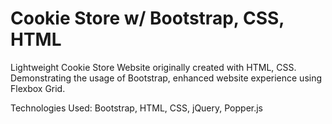 # Cookie Store w/ Bootstrap, CSS, HTML
Lightweight Cookie Store Website originally created with HTML, CSS. Demonstrating the usage of Bootstrap, enhanced website experience using Flexbox Grid. 

Technologies Used: Bootstrap, HTML, CSS, jQuery, Popper.js
